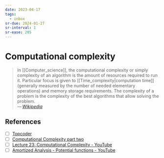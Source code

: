 ```yaml
---
date: 2023-04-17
tags:
  - inbox
sr-due: 2024-01-27
sr-interval: 1
sr-ease: 205
---
```


# Computational complexity

> In [[Computer_science]], the computational complexity or simply complexity of
> an algorithm is the amount of resources required to run it. Particular focus
> is given to [[Time_complexity|computation time]](generally measured by the
> number of needed elementary operations) and memory storage requirements. The
> complexity of a problem is the complexity of the best algorithms that allow
> solving the problem.\
> — <cite>[Wikipedia](https://en.wikipedia.org/wiki/Computational_complexity)</cite>

## References

- [ ] [Topcoder](https://www.topcoder.com/thrive/articles/Computational%20Complexity%20part%20one)
- [ ] [Computational Complexity part two](https://www.topcoder.com/thrive/articles/Computational%20Complexity%20part%20two)
- [ ] [Lecture 23: Computational Complexity - YouTube](https://www.youtube.com/watch?v=moPtwq_cVH8&list=PLUl4u3cNGP61Oq3tWYp6V_F-5jb5L2iHb&index=25)
- [ ] [Amortized Analysis - Potential functions - YouTube](https://www.youtube.com/watch?v=B3SpQZaAZP4)

